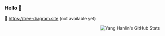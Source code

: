 ### Hello :wave:

:link: <https://tree-diagram.site> (not available yet)

<img align="right" src="https://github-readme-stats.vercel.app/api?username=YangHanlin&hide_title=true&show_icons=true" alt="Yang Hanlin's GitHub Stats" />
